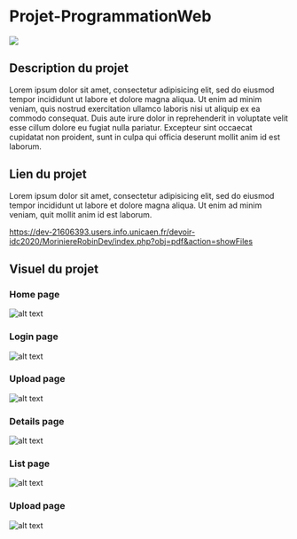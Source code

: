 # Projet-ProgrammationWeb
[![](https://tokei.rs/b1/github/Powarox2159/Projet-ProgrammationWeb?category=code)](https://github.com/Powarox2159/Projet-ProgrammationWeb)


## Description du projet
Lorem ipsum dolor sit amet, consectetur adipisicing elit, sed do eiusmod tempor incididunt ut labore et dolore magna aliqua. Ut enim ad minim veniam, quis nostrud exercitation ullamco laboris nisi ut aliquip ex ea commodo consequat. Duis aute irure dolor in reprehenderit in voluptate velit esse cillum dolore eu fugiat nulla pariatur. Excepteur sint occaecat cupidatat non proident, sunt in culpa qui officia deserunt mollit anim id est laborum.

## Lien du projet
Lorem ipsum dolor sit amet, consectetur adipisicing elit, sed do eiusmod tempor incididunt ut labore et dolore magna aliqua. Ut enim ad minim veniam, quit mollit anim id est laborum.

https://dev-21606393.users.info.unicaen.fr/devoir-idc2020/MoriniereRobinDev/index.php?obj=pdf&action=showFiles

## Visuel du projet

### Home page
![alt text](https://github.com/Powarox2159/Projet-ProgrammationWeb/blob/master/ressources/screen/home_page.png?raw=true)

### Login page
![alt text](https://github.com/Powarox2159/Projet-ProgrammationWeb/blob/master/ressources/screen/login_page.png?raw=true)

### Upload page
![alt text](https://github.com/Powarox2159/Projet-ProgrammationWeb/blob/master/ressources/screen/upload_page.png?raw=true)

### Details page
![alt text](https://github.com/Powarox2159/Projet-ProgrammationWeb/blob/master/ressources/screen/details_page.png?raw=true)

### List page
![alt text](https://github.com/Powarox2159/Projet-ProgrammationWeb/blob/master/ressources/screen/list_page.png?raw=true)

### Upload page
![alt text](https://github.com/Powarox2159/Projet-ProgrammationWeb/blob/master/ressources/screen/upload_2_page.png?raw=true)
